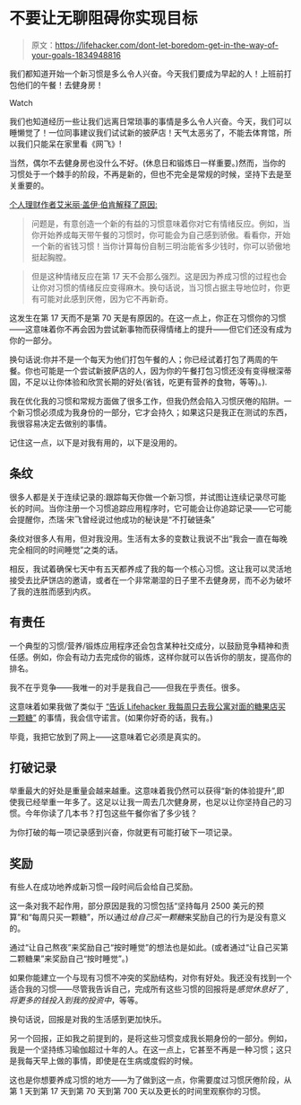 # 不要让无聊阻碍你实现目标

> 原文：<https://lifehacker.com/dont-let-boredom-get-in-the-way-of-your-goals-1834948816>

我们都知道开始一个新习惯是多么令人兴奋。今天我们要成为早起的人！上班前打包他们的午餐！去健身房！

Watch

我们也知道经历一些让我们远离日常琐事的事情是多么令人兴奋。今天，我们可以睡懒觉了！一位同事建议我们试试新的披萨店！天气太恶劣了，不能去体育馆，所以我们只能呆在家里看《网飞》!

当然，偶尔不去健身房也没什么不好。(休息日和锻炼日一样重要。)然而，当你的习惯处于一个棘手的阶段，不再是新的，但也不完全是常规的时候，坚持下去是至关重要的。

[个人理财作者艾米丽·盖伊·伯肯解释了原因:](https://www.wisebread.com/how-habit-boredom-makes-you-abandon-your-goals)

> 问题是，有意创造一个新的有益的习惯意味着你对它有情绪反应。例如，当你开始养成每天带午餐的习惯时，你可能会为自己感到骄傲。看看你，开始一个新的省钱习惯！当你计算每份自制三明治能省多少钱时，你可以骄傲地挺起胸膛。

> 但是这种情绪反应在第 17 天不会那么强烈。这是因为养成习惯的过程也会让你对习惯的情绪反应变得麻木。换句话说，当习惯占据主导地位时，你更有可能对此感到厌倦，因为它不再新奇。

这发生在第 17 天而不是第 70 天是有原因的。在这一点上，你正在习惯你的习惯——这意味着你不再会因为尝试新事物而获得情绪上的提升——但它们还没有成为你的一部分。

换句话说:你并不是一个每天为他们打包午餐的人；你已经试着打包了两周的午餐。你也可能是一个尝试新披萨店的人，因为你的午餐打包习惯还没有变得根深蒂固，不足以让你体验和欣赏长期的好处(省钱，吃更有营养的食物，等等)。).

我在优化我的习惯和常规方面做了很多工作，但我仍然会陷入习惯厌倦的陷阱。一个新习惯必须成为我身份的一部分，它才会持久；如果这只是我正在测试的东西，我很容易决定去做别的事情。

记住这一点，以下是对我有用的，以下是没用的。

## 条纹

很多人都是关于连续记录的:跟踪每天你做一个新习惯，并试图让连续记录尽可能长的时间。当你注册一个习惯追踪应用程序时，它可能会让你追踪记录——它可能会提醒你，杰瑞·宋飞曾经说过他成功的秘诀是“不打破链条”

条纹对很多人有用，但对我没用。生活有太多的变数让我说不出“我会一直在每晚完全相同的时间睡觉”之类的话。

相反，我试着确保七天中有五天都养成了我的每一个核心习惯。这让我可以灵活地接受去比萨饼店的邀请，或者在一个非常潮湿的日子里不去健身房，而不必为破坏了我的连胜而感到内疚。

## 有责任

一个典型的习惯/营养/锻炼应用程序还会包含某种社交成分，以鼓励竞争精神和责任感。例如，你会有动力去完成你的锻炼，这样你就可以告诉你的朋友，提高你的排名。

我不在乎竞争——我唯一的对手是我自己——但我在乎责任。很多。

这意味着如果我做了类似于 [“告诉 Lifehacker 我每周只去我公寓对面的糖果店买一颗糖”](https://lifehacker.com/track-your-habits-before-you-do-them-1834581407) 的事情，我会信守诺言。(如果你好奇的话，我有。)

毕竟，我把它放到了网上——这意味着它必须是真实的。

## 打破记录

举重最大的好处是重量会越来越重。这意味着我仍然可以获得“新的体验提升”,即使我已经举重一年多了。这足以让我一周去几次健身房，也足以让你坚持自己的习惯。今年你读了几本书？打包这些午餐你省了多少钱？

为你打破的每一项记录感到兴奋，你就更有可能打破下一项记录。

## 奖励

有些人在成功地养成新习惯一段时间后会给自己奖励。

这一条对我不起作用，部分原因是我的习惯包括“坚持每月 2500 美元的预算”和“每周只买一颗糖”，所以通过*给自己买一颗糖*来奖励自己的行为是没有意义的。

通过“让自己熬夜”来奖励自己“按时睡觉”的想法也是如此。(或者通过“让自己买第二颗糖果”来奖励自己“按时睡觉”。)

如果你能建立一个与现有习惯不冲突的奖励结构，对你有好处。我还没有找到一个适合我的习惯——尽管我告诉自己，完成所有这些习惯的回报将是*感觉休息好了* , *将更多的钱投入到我的投资中*，等等。

换句话说，回报是对我的生活感到更加快乐。

另一个回报，正如我之前提到的，是将这些习惯变成我长期身份的一部分。例如，我是一个坚持练习瑜伽超过十年的人。在这一点上，它甚至不再是一种习惯；这只是我每天早上做的事情，即使是在生病或度假的时候。

这也是你想要养成习惯的地方——为了做到这一点，你需要度过习惯厌倦阶段，从第 1 天到第 17 天到第 70 天到第 700 天以及更长的时间里观察你的习惯。